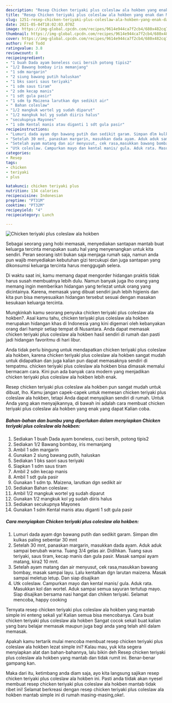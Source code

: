 ```yaml
---
description: "Resep Chicken teriyaki plus coleslaw ala hokben yang enak dan Mudah Dibuat"
title: "Resep Chicken teriyaki plus coleslaw ala hokben yang enak dan Mudah Dibuat"
slug: 1251-resep-chicken-teriyaki-plus-coleslaw-ala-hokben-yang-enak-dan-mudah-dibuat
date: 2021-05-04T18:02:03.070Z
image: https://img-global.cpcdn.com/recipes/9614e944ca7f2cb4/680x482cq70/chicken-teriyaki-plus-coleslaw-ala-hokben-foto-resep-utama.jpg
thumbnail: https://img-global.cpcdn.com/recipes/9614e944ca7f2cb4/680x482cq70/chicken-teriyaki-plus-coleslaw-ala-hokben-foto-resep-utama.jpg
cover: https://img-global.cpcdn.com/recipes/9614e944ca7f2cb4/680x482cq70/chicken-teriyaki-plus-coleslaw-ala-hokben-foto-resep-utama.jpg
author: Fred Todd
ratingvalue: 3.8
reviewcount: 8
recipeingredient:
- "1 buah Dada ayam boneless cuci bersih potong tipis2"
- "1/2 Bawang bombay iris memanjang"
- "1 sdm margarin"
- "2 siung bawang putih haluskan"
- "1 bks saori saus teriyaki"
- "1 sdm saus tiram"
- "2 sdm kecap manis"
- "1 sdt gula pasir"
- "1 sdm tp Maizena larutkan dgn sedikit air"
- " Bahan coleslaw"
- "1/2 mangkuk wortel yg sudah diparut"
- "1/2 mangkuk kol yg sudah diiris halus"
- "secukupnya Mayones"
- "1 sdm Kental manis atau diganti 1 sdt gula pasir"
recipeinstructions:
- "Lumuri dada ayam dgn bawang putih dan sedikit garam. Simpan dlm kulkas paling sebentar 30 mnt"
- "Setelah 30 mnt, panaskan margarin, masukkan dada ayam. Aduk aduk sampai berubah warna. Tuang 3/4 gelas air. Didihkan. Tuang saus teriyaki, saus tiram, kecap manis dan gula pasir. Masak sampai ayam matang, kira2 10 mnt."
- "Setelah ayam matang dan air menyusut, cek rasa,masukkan bawang bombay, masak sampai layu. Lalu kentalkan dgn larutan maizena. Masak sampai meletup letup. Dan siap disajikan"
- "Utk coleslaw. Campurkan mayo dan kental manis/ gula. Aduk rata. Masukkan kol dan wortel. Aduk sampai semua sayuran tertutup mayo. Siap disajikan bersama nasi hangat dan chiken teriyaki. Selamat mencoba, happy cooking"
categories:
- Resep
tags:
- chicken
- teriyaki
- plus

katakunci: chicken teriyaki plus 
nutrition: 134 calories
recipecuisine: Indonesian
preptime: "PT31M"
cooktime: "PT32M"
recipeyield: "4"
recipecategory: Lunch

---
```



![Chicken teriyaki plus coleslaw ala hokben](https://img-global.cpcdn.com/recipes/9614e944ca7f2cb4/680x482cq70/chicken-teriyaki-plus-coleslaw-ala-hokben-foto-resep-utama.jpg)

Sebagai seorang yang hobi memasak, menyediakan santapan mantab buat keluarga tercinta merupakan suatu hal yang menyenangkan untuk kita sendiri. Peran seorang istri bukan saja menjaga rumah saja, namun anda pun wajib menyediakan kebutuhan gizi tercukupi dan juga santapan yang dikonsumsi keluarga tercinta harus menggugah selera.

Di waktu  saat ini, kamu memang dapat mengorder hidangan praktis tidak harus susah membuatnya lebih dulu. Namun banyak juga lho orang yang memang ingin memberikan hidangan yang terlezat untuk orang yang dicintainya. Karena, memasak yang dibuat sendiri jauh lebih higienis dan kita pun bisa menyesuaikan hidangan tersebut sesuai dengan masakan kesukaan keluarga tercinta. 



Mungkinkah kamu seorang penyuka chicken teriyaki plus coleslaw ala hokben?. Asal kamu tahu, chicken teriyaki plus coleslaw ala hokben merupakan hidangan khas di Indonesia yang kini digemari oleh kebanyakan orang dari hampir setiap tempat di Nusantara. Anda dapat memasak chicken teriyaki plus coleslaw ala hokben hasil sendiri di rumah dan pasti jadi hidangan favoritmu di hari libur.

Anda tidak perlu bingung untuk mendapatkan chicken teriyaki plus coleslaw ala hokben, karena chicken teriyaki plus coleslaw ala hokben sangat mudah untuk didapatkan dan juga kalian pun dapat memasaknya sendiri di tempatmu. chicken teriyaki plus coleslaw ala hokben bisa dimasak memalui bermacam cara. Kini pun ada banyak cara modern yang menjadikan chicken teriyaki plus coleslaw ala hokben lebih enak.

Resep chicken teriyaki plus coleslaw ala hokben pun sangat mudah untuk dibuat, lho. Kamu jangan capek-capek untuk memesan chicken teriyaki plus coleslaw ala hokben, tetapi Anda dapat menyajikan sendiri di rumah. Untuk Anda yang akan menyajikannya, di bawah ini adalah cara membuat chicken teriyaki plus coleslaw ala hokben yang enak yang dapat Kalian coba.

<!--inarticleads1-->

##### Bahan-bahan dan bumbu yang diperlukan dalam menyiapkan Chicken teriyaki plus coleslaw ala hokben:

1. Sediakan 1 buah Dada ayam boneless, cuci bersih, potong tipis2
1. Sediakan 1/2 Bawang bombay, iris memanjang
1. Ambil 1 sdm margarin
1. Gunakan 2 siung bawang putih, haluskan
1. Sediakan 1 bks saori saus teriyaki
1. Siapkan 1 sdm saus tiram
1. Ambil 2 sdm kecap manis
1. Ambil 1 sdt gula pasir
1. Gunakan 1 sdm tp. Maizena, larutkan dgn sedikit air
1. Sediakan  Bahan coleslaw:
1. Ambil 1/2 mangkuk wortel yg sudah diparut
1. Gunakan 1/2 mangkuk kol yg sudah diiris halus
1. Sediakan secukupnya Mayones
1. Gunakan 1 sdm Kental manis atau diganti 1 sdt gula pasir




<!--inarticleads2-->

##### Cara menyiapkan Chicken teriyaki plus coleslaw ala hokben:

1. Lumuri dada ayam dgn bawang putih dan sedikit garam. Simpan dlm kulkas paling sebentar 30 mnt
1. Setelah 30 mnt, panaskan margarin, masukkan dada ayam. Aduk aduk sampai berubah warna. Tuang 3/4 gelas air. Didihkan. Tuang saus teriyaki, saus tiram, kecap manis dan gula pasir. Masak sampai ayam matang, kira2 10 mnt.
1. Setelah ayam matang dan air menyusut, cek rasa,masukkan bawang bombay, masak sampai layu. Lalu kentalkan dgn larutan maizena. Masak sampai meletup letup. Dan siap disajikan
1. Utk coleslaw. Campurkan mayo dan kental manis/ gula. Aduk rata. Masukkan kol dan wortel. Aduk sampai semua sayuran tertutup mayo. Siap disajikan bersama nasi hangat dan chiken teriyaki. Selamat mencoba, happy cooking




Ternyata resep chicken teriyaki plus coleslaw ala hokben yang mantab simple ini enteng sekali ya! Kalian semua bisa mencobanya. Cara buat chicken teriyaki plus coleslaw ala hokben Sangat cocok sekali buat kalian yang baru belajar memasak maupun juga bagi anda yang telah ahli dalam memasak.

Apakah kamu tertarik mulai mencoba membuat resep chicken teriyaki plus coleslaw ala hokben lezat simple ini? Kalau mau, yuk kita segera menyiapkan alat dan bahan-bahannya, lalu bikin deh Resep chicken teriyaki plus coleslaw ala hokben yang mantab dan tidak rumit ini. Benar-benar gampang kan. 

Maka dari itu, ketimbang anda diam saja, ayo kita langsung sajikan resep chicken teriyaki plus coleslaw ala hokben ini. Pasti anda tiidak akan nyesel membuat resep chicken teriyaki plus coleslaw ala hokben mantab tidak ribet ini! Selamat berkreasi dengan resep chicken teriyaki plus coleslaw ala hokben mantab simple ini di rumah masing-masing,oke!.

